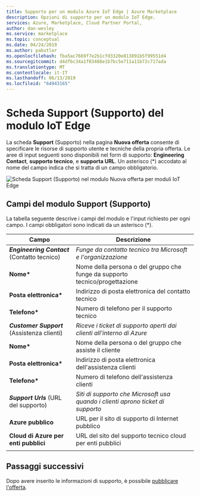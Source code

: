 ```yaml
---
title: Supporto per un modulo Azure IoT Edge | Azure Marketplace
description: Opzioni di supporto per un modulo IoT Edge.
services: Azure, Marketplace, Cloud Partner Portal,
author: dan-wesley
ms.service: marketplace
ms.topic: conceptual
ms.date: 04/24/2019
ms.author: pabutler
ms.openlocfilehash: fba5ac7669f7e2b1cfd3320e813891b5f99551d4
ms.sourcegitcommit: d4dfbc34a1f03488e1b7bc5e711a11b72c717ada
ms.translationtype: MT
ms.contentlocale: it-IT
ms.lasthandoff: 06/13/2019
ms.locfileid: "64943165"
---
```

# <a name="iot-edge-module-support-tab"></a>Scheda Support (Supporto) del modulo IoT Edge

La scheda **Support** (Supporto) nella pagina **Nuova offerta** consente di specificare le risorse di supporto utente e tecniche della propria offerta.  Le aree di input seguenti sono disponibili nel form di supporto: **Engineering Contact**, **supporto tecnico**, e **supporta URL**. Un asterisco (*) accodato al nome del campo indica che si tratta di un campo obbligatorio.

![Scheda Support (Supporto) nel modulo Nuova offerta per moduli IoT Edge](./media/iot-edge-module-support-tab.png)

## <a name="support-form-fields"></a>Campi del modulo Support (Supporto)

La tabella seguente descrive i campi del modulo e l'input richiesto per ogni campo. I campi obbligatori sono indicati da un asterisco (*).

|  **Campo**                |     **Descrizione**                                                          |
|  ---------                |     ---------------                                                          |
| ***Engineering Contact*** (Contatto tecnico)  |  *Funge da contatto tecnico tra Microsoft e l'organizzazione* | 
| **Nome\***                  | Nome della persona o del gruppo che funge da supporto tecnico/progettazione     |
| **Posta elettronica\***                 | Indirizzo di posta elettronica del contatto tecnico                                      |
| **Telefono\***                 | Numero di telefono per il supporto tecnico                                           |
| ***Customer Support*** (Assistenza clienti)  | *Riceve i ticket di supporto aperti dai clienti all'interno di Azure* |
| **Nome\***                  | Nome della persona o del gruppo che assiste il cliente                  |
| **Posta elettronica\***                 | Indirizzo di posta elettronica dell'assistenza clienti                                            |
| **Telefono\***                 | Numero di telefono dell'assistenza clienti                                            |
| ***Support Urls*** (URL del supporto)  | *Siti di supporto che Microsoft usa quando i clienti aprono ticket di supporto* |
| **Azure pubblico**          | URL per il sito di supporto di Internet pubblico                                         |
| **Cloud di Azure per enti pubblici**| URL del sito del supporto tecnico cloud per enti pubblici                                        |
|   |   |

## <a name="next-steps"></a>Passaggi successivi

Dopo avere inserito le informazioni di supporto, è possibile [pubblicare l'offerta](./cpp-publish-offer.md).
